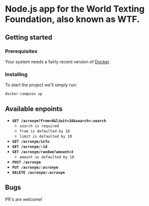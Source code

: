 # Node.js app for the World Texting Foundation, also known as WTF.

## Getting started

### Prerequisites

Your system needs a fairly recent version of [Docker](https://www.docker.com/products/docker-desktop/).

### Installing

To start the project we'll simply run:

`docker-compose up`

## Available enpoints
- **`GET /acronym?from=0&limit=10&search=:search`**
  - `search is required`
  - `from is defaulted by 10`
  - `limit is defaulted by 10`
- **`GET /acronym/info`**
- **`GET /acronym/:id`**
- **`GET /acronym/random?amount=3`**
  - `amount us defaulted by 10`
- **`POST /acronym`**
- **`PUT /acronym/:acronym`**
- **`DELETE /acronym/:acronym`**

## Bugs
PR's are welcome!
